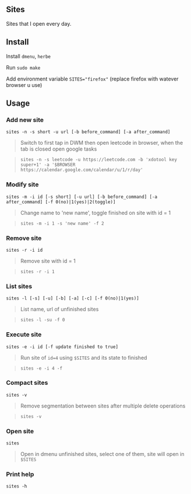 ## Sites
Sites that I open every day.

## Install
Install `dmenu`, `herbe`

Run `sudo make`

Add environment variable `SITES="firefox"` (replace firefox with watever browser u use)

## Usage
### Add new site
`sites -n -s short -u url [-b before_command] [-a after_command]`
>Switch to first tap in DWM then open leetcode in browser, when the tab is closed open google tasks

>`sites -n -s leetcode -u https://leetcode.com -b 'xdotool key super+1' -a '$BROWSER https://calendar.google.com/calendar/u/1/r/day'`

### Modify site
`sites -m -i id [-s short] [-u url] [-b before_command] [-a after_command] [-f 0(no)|1(yes)|2(toggle)]`
>Change name to 'new name', toggle finished on site with id = 1 

>`sites -m -i 1 -s 'new name' -f 2`

### Remove site
`sites -r -i id`
>Remove site with id = 1

>`sites -r -i 1`

### List sites
`sites -l [-s] [-u] [-b] [-a] [-c] [-f 0(no)|1(yes)]`
>List name, url of unfinished sites

>`sites -l -su -f 0`

### Execute site
`sites -e -i id [-f update finished to true]`
>Run site of `id=4` using `$SITES` and its state to finished

>`sites -e -i 4 -f`

### Compact sites
`sites -v`
>Remove segmentation between sites after multiple delete operations

>`sites -v`

### Open site
`sites`
>Open in dmenu unfinished sites, select one of them, site will open in `$SITES`

### Print help
`sites -h`

